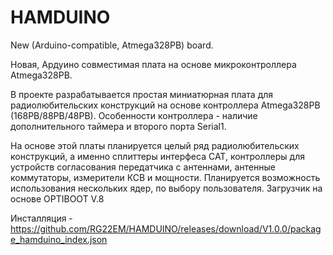 # HAMDUINO
New (Arduino-compatible, Atmega328PB) board.

Новая, Ардуино совместимая плата на основе микроконтроллера Atmega328PB.


В проекте разрабатывается простая миниатюрная плата для радиолюбительских конструкций
на основе контроллера Atmega328PB (168PB/88PB/48PB). Особенности контроллера - наличие
дополнительного таймера и второго порта Serial1.

На основе этой платы планируется целый ряд радиолюбительских конструкций, а именно сплиттеры
интерфеса CAT, контроллеры для устройств согласования передатчика с антеннами, антенные
коммутаторы, измерители КСВ и мощности.
Планируется возможность использования нескольких ядер, по выбору пользователя.
Загрузчик на основе OPTIBOOT V.8

Инсталляция - https://github.com/RG22EM/HAMDUINO/releases/download/V1.0.0/package_hamduino_index.json
